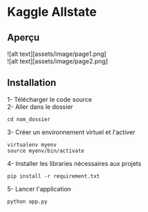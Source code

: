 # Kaggle Allstate

## Aperçu


![alt text][assets/image/page1.png]  
![alt text][assets/image/page2.png]

## Installation

1- Télécharger le code source  
2- Aller dans le dossier
```
cd nom_dossier
```
3- Créer un environnement virtuel et l'activer
```
virtualenv myenv
source myenv/bin/activate
```

4- Installer les libraries nécessaires aux projets
```
pip install -r requirement.txt
```

5- Lancer l'application

```
python app.py
```
